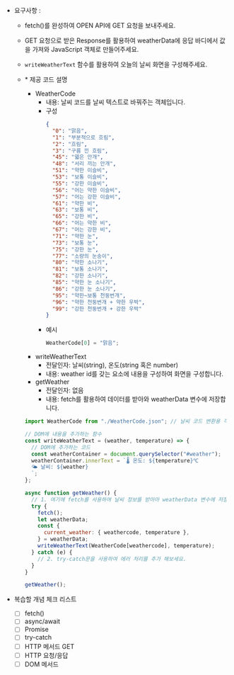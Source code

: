 - 요구사항 :

  - fetch()를 완성하여 OPEN API에 GET 요청을 보내주세요.
  - GET 요청으로 받은 Response를 활용하여 weatherData에 응답 바디에서 값을 가져와 JavaScript 객체로 만들어주세요.
  - `writeWeatherText` 함수를 활용하여 오늘의 날씨 화면을 구성해주세요.
  - \* 제공 코드 설명

    - WeatherCode
      - 내용: 날씨 코드를 날씨 텍스트로 바꿔주는 객체입니다.
      - 구성
        ```json
        {
          "0": "맑음",
          "1": "부분적으로 흐림",
          "2": "흐림",
          "3": "구름 낀 흐림",
          "45": "엷은 안개",
          "48": "서리 끼는 안개",
          "51": "약한 이슬비",
          "53": "보통 이슬비",
          "55": "강한 이슬비",
          "56": "어는 약한 이슬비",
          "57": "어는 강한 이슬비",
          "61": "약한 비",
          "63": "보통 비",
          "65": "강한 비",
          "66": "어는 약한 비",
          "67": "어는 강한 비",
          "71": "약한 눈",
          "73": "보통 눈",
          "75": "강한 눈",
          "77": "소량의 눈송이",
          "80": "약한 소나기",
          "81": "보통 소나기",
          "82": "강한 소나기",
          "85": "약한 눈 소나기",
          "86": "강한 눈 소나기",
          "95": "약한~보통 천둥번개",
          "96": "약한 천둥번개 + 약한 우박",
          "99": "강한 천둥번개 + 강한 우박"
        }
        ```
      - 예시
        ```jsx
        WeatherCode[0] = "맑음";
        ```
    - writeWeatherText
      - 전달인자: 날씨(string), 온도(string 혹은 number)
      - 내용: weather id를 갖는 요소에 내용을 구성하여 화면을 구성합니다.
    - getWeather
      - 전달인자: 없음
      - 내용: fetch를 활용하여 데이터를 받아와 weatherData 변수에 저장합니다.

    ```jsx
    import WeatherCode from "./WeatherCode.json"; // 날씨 코드 변환용 객체

    // DOM에 내용을 추가하는 함수
    const writeWeatherText = (weather, temperature) => {
      // DOM에 추가하는 코드
      const weatherContainer = document.querySelector("#weather");
      weatherContainer.innerText = `🌡️ 온도: ${temperature}℃
      🌤️ 날씨: ${weather}
      `;
    };

    async function getWeather() {
      // 1. 여기에 fetch를 사용하여 날씨 정보를 받아아 weatherData 변수에 저장해보세요.
      try {
        fetch();
        let weatherData;
        const {
          current_weather: { weathercode, temperature },
        } = weatherData;
        writeWeatherText(WeatherCode[weathercode], temperature);
      } catch (e) {
        // 2. try-catch문을 사용하여 에러 처리를 추가 해보세요.
      }
    }

    getWeather();
    ```

- 복습할 개념 체크 리스트
  - [ ] fetch()
  - [ ] async/await
  - [ ] Promise
  - [ ] try-catch
  - [ ] HTTP 메서드 GET
  - [ ] HTTP 요청/응답
  - [ ] DOM 메서드

